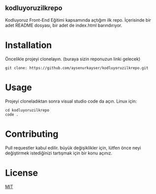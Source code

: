 ## kodluyoruzilkrepo
Kodluyoruz Front-End Eğitimi kapsamında açtığım ilk repo. İçerisinde bir adet README dosyası, bir adet de index.html barındırıyor.

# Installation

Öncelikle projeyi clonelayın. (buraya sizin reponuzun linki gelecek)

 
`git clone: https://github.com/aysenurkayser/kodluyoruzilkrepo.git `

# Usage

Projeyi cloneladıktan sonra visual studio code da açın. Linux için:

``` 
cd kodluyoruzilkrepo
code .
```

# Contributing

Pull requestler kabul edilir. büyük değişiklikler için, lütfen önce neyi değiştirmek istediğinizi tartışmak için bir konu açınız.

# License 

[MIT](https://choosealicense.com/licenses/mit/)
